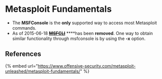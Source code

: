 # Metasploit Fundamentals

* The **MSFConsole** is the **only** supported way to access most Metasploit commands.
* As of 2015-06-18 [~~**MSFCLI**~~](https://www.offensive-security.com/metasploit-unleashed/msfcli/) ****has been **removed**. One way to obtain similar functionality through msfconsole is by using the **-x** option.

## References

{% embed url="https://www.offensive-security.com/metasploit-unleashed/metasploit-fundamentals/" %}



